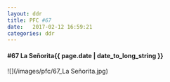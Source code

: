 ```yaml
---
layout: ddr
title: PFC #67
date:   2017-02-12 16:59:21
categories: ddr
---
```

#### **#67** La Señorita<span class="pull-right">{{ page.date | date_to_long_string }}</span>
![](/images/pfc/67_La Señorita.jpg)

